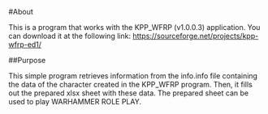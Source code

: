 #About

This is a program that works with the KPP_WFRP (v1.0.0.3) application.
You can download it at the following link:
https://sourceforge.net/projects/kpp-wfrp-ed1/

##Purpose

This simple program retrieves information from the info.info file containing the data of the character created in the KPP_WFRP program. Then, it fills out the prepared xlsx sheet with these data.
The prepared sheet can be used to play WARHAMMER ROLE PLAY.
